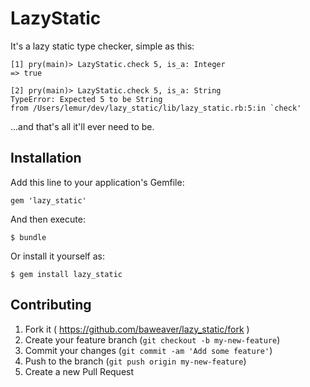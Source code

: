 # LazyStatic

It's a lazy static type checker, simple as this:

```
[1] pry(main)> LazyStatic.check 5, is_a: Integer
=> true

[2] pry(main)> LazyStatic.check 5, is_a: String
TypeError: Expected 5 to be String
from /Users/lemur/dev/lazy_static/lib/lazy_static.rb:5:in `check'
```

...and that's all it'll ever need to be.

## Installation

Add this line to your application's Gemfile:

    gem 'lazy_static'

And then execute:

    $ bundle

Or install it yourself as:

    $ gem install lazy_static

## Contributing

1. Fork it ( https://github.com/baweaver/lazy_static/fork )
2. Create your feature branch (`git checkout -b my-new-feature`)
3. Commit your changes (`git commit -am 'Add some feature'`)
4. Push to the branch (`git push origin my-new-feature`)
5. Create a new Pull Request
